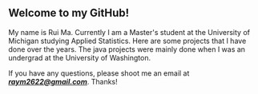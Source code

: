 ## Welcome to my GitHub!

My name is Rui Ma. Currently I am a Master's student at the University of Michigan studying Applied Statistics. Here are some projects that I have done over the years. The java projects were mainly done when I was an undergrad at the University of Washington.

If you have any questions, please shoot me an email at __*raym2622@gmail.com*__. Thanks!

